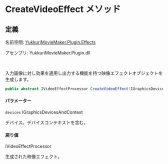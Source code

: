 # CreateVideoEffect メソッド

## 定義

名前空間: [YukkuriMovieMaker.Plugin.Effects](../../..)

アセンブリ: YukkuriMovieMaker.Plugin.dll

<br/>

入力画像に対し効果を適用し出力する機能を持つ映像エフェクトオブジェクトを生成します。

```csharp
public abstract IVideoEffectProcessor CreateVideoEffect(IGraphicsDevicesAndContext devices);
```

#### パラメーター

`devices` IGraphicsDevicesAndContext

デバイス。デバイスコンテキストを含む。

#### 戻り値

IVideoEffectProcessor

生成された映像エフェクト。